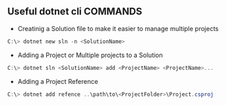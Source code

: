 ## Useful dotnet cli COMMANDS

 - Creatinig a Solution file to make it easier to manage multiple
   projects

```powershell
C:\> dotnet new sln -n <SolutionName>
```

 - Adding a Project or Multiple projects to a Solution
```powershell
C:\> dotnet sln <SolutionName> add <ProjectName> <ProjectName>...
```
 - Adding a Project Reference

```powershell
C:\> dotnet add refence ..\path\to\<ProjectFolder>\Project.csproj
```